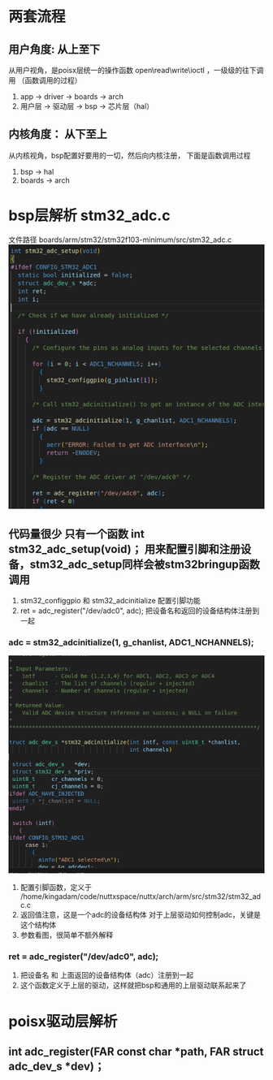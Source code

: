 #       两套流程
##      用户角度:  从上至下
从用户视角，是poisx层统一的操作函数 open\read\write\ioctl  ，一级级的往下调用   （函数调用的过程）
1.  app ->  driver  ->  boards  ->  arch
2.  用户层    ->    驱动层  ->  bsp ->  芯片层（hal）
##      内核角度：  从下至上
从内核视角，bsp配置好要用的一切，然后向内核注册，   下面是函数调用过程
1.  bsp ->  hal
2.  boards  ->  arch






#       bsp层解析   stm32_adc.c
文件路径    boards/arm/stm32/stm32f103-minimum/src/stm32_adc.c
![alt text](driver/stm32_adc_setup.png)

##      代码量很少  只有一个函数    int stm32_adc_setup(void)； 用来配置引脚和注册设备，stm32_adc_setup同样会被stm32bringup函数调用
1.  stm32_configgpio 和 stm32_adcinitialize 配置引脚功能
2.  ret = adc_register("/dev/adc0", adc);   把设备名和返回的设备结构体注册到一起 

###     adc = stm32_adcinitialize(1, g_chanlist, ADC1_NCHANNELS);
![alt text](driver/stm32_adcinitialize.png)
1.  配置引脚函数，定义于  /home/kingadam/code/nuttxspace/nuttx/arch/arm/src/stm32/stm32_adc.c
2.  返回值注意，这是一个adc的设备结构体  对于上层驱动如何控制adc，关键是这个结构体
3.  参数看图，很简单不额外解释
###     ret = adc_register("/dev/adc0", adc);
1.  把设备名 和 上面返回的设备结构体（adc）注册到一起 
2.  这个函数定义于上层的驱动，这样就把bsp和通用的上层驱动联系起来了


#       poisx驱动层解析

##      int adc_register(FAR const char *path, FAR struct adc_dev_s *dev)；

